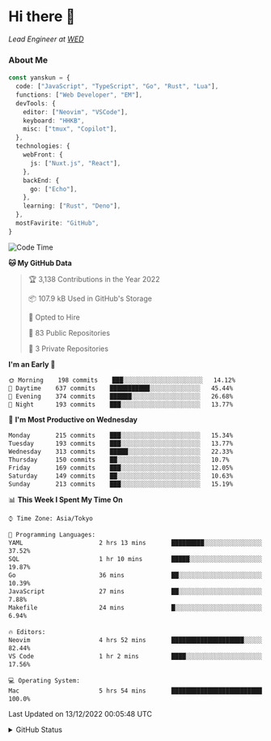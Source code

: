 # Hi there&nbsp;:wave:

_Lead Engineer at [WED](https://github.com/wedinc)_

### About Me

```ts
const yanskun = {
  code: ["JavaScript", "TypeScript", "Go", "Rust", "Lua"],
  functions: ["Web Developer", "EM"],
  devTools: {
    editor: ["Neovim", "VSCode"],
    keyboard: "HHKB",
    misc: ["tmux", "Copilot"],
  },
  technologies: {
    webFront: {
      js: ["Nuxt.js", "React"],
    },
    backEnd: {
      go: ["Echo"],
    },
    learning: ["Rust", "Deno"],
  },
  mostFavirite: "GitHub",
}
```

<!--START_SECTION:waka-->
![Code Time](http://img.shields.io/badge/Code%20Time-12%20hrs%2023%20mins-blue)

**🐱 My GitHub Data** 

> 🏆 3,138 Contributions in the Year 2022
 > 
> 📦 107.9 kB Used in GitHub's Storage 
 > 
> 💼 Opted to Hire
 > 
> 📜 83 Public Repositories 
 > 
> 🔑 3 Private Repositories  
 > 
**I'm an Early 🐤** 

```text
🌞 Morning    198 commits    ███░░░░░░░░░░░░░░░░░░░░░░   14.12% 
🌆 Daytime    637 commits    ███████████░░░░░░░░░░░░░░   45.44% 
🌃 Evening    374 commits    ██████░░░░░░░░░░░░░░░░░░░   26.68% 
🌙 Night      193 commits    ███░░░░░░░░░░░░░░░░░░░░░░   13.77%

```
📅 **I'm Most Productive on Wednesday** 

```text
Monday       215 commits    ███░░░░░░░░░░░░░░░░░░░░░░   15.34% 
Tuesday      193 commits    ███░░░░░░░░░░░░░░░░░░░░░░   13.77% 
Wednesday    313 commits    █████░░░░░░░░░░░░░░░░░░░░   22.33% 
Thursday     150 commits    ██░░░░░░░░░░░░░░░░░░░░░░░   10.7% 
Friday       169 commits    ███░░░░░░░░░░░░░░░░░░░░░░   12.05% 
Saturday     149 commits    ██░░░░░░░░░░░░░░░░░░░░░░░   10.63% 
Sunday       213 commits    ███░░░░░░░░░░░░░░░░░░░░░░   15.19%

```


📊 **This Week I Spent My Time On** 

```text
⌚︎ Time Zone: Asia/Tokyo

💬 Programming Languages: 
YAML                     2 hrs 13 mins       █████████░░░░░░░░░░░░░░░░   37.52% 
SQL                      1 hr 10 mins        █████░░░░░░░░░░░░░░░░░░░░   19.87% 
Go                       36 mins             ██░░░░░░░░░░░░░░░░░░░░░░░   10.39% 
JavaScript               27 mins             ██░░░░░░░░░░░░░░░░░░░░░░░   7.88% 
Makefile                 24 mins             █░░░░░░░░░░░░░░░░░░░░░░░░   6.94%

🔥 Editors: 
Neovim                   4 hrs 52 mins       ████████████████████░░░░░   82.44% 
VS Code                  1 hr 2 mins         ████░░░░░░░░░░░░░░░░░░░░░   17.56%

💻 Operating System: 
Mac                      5 hrs 54 mins       █████████████████████████   100.0%

```


 Last Updated on 13/12/2022 00:05:48 UTC
<!--END_SECTION:waka-->

<details>
<summary>GitHub Status</summary>
<picture>
  <source media="(prefers-color-scheme: dark)" srcset="https://raw.githubusercontent.com/yanskun/yanskun/master/profile-summary-card-output/nord_dark/0-profile-details.svg">
 <img src="https://raw.githubusercontent.com/yanskun/yanskun/master/profile-summary-card-output/default/0-profile-details.svg">
</picture>
<br>
<picture>
  <source media="(prefers-color-scheme: dark)" srcset="https://raw.githubusercontent.com/yanskun/yanskun/master/profile-summary-card-output/nord_dark/1-repos-per-language.svg">
 <img src="https://raw.githubusercontent.com/yanskun/yanskun/master/profile-summary-card-output/default/1-repos-per-language.svg">
</picture>
<picture>
  <source media="(prefers-color-scheme: dark)" srcset="https://raw.githubusercontent.com/yanskun/yanskun/master/profile-summary-card-output/nord_dark/2-most-commit-language.svg">
 <img src="https://raw.githubusercontent.com/yanskun/yanskun/master/profile-summary-card-output/default/2-most-commit-language.svg">
</picture>
<br>
<picture>
  <source media="(prefers-color-scheme: dark)" srcset="https://raw.githubusercontent.com/yanskun/yanskun/master/profile-summary-card-output/nord_dark/3-stats.svg">
 <img src="https://raw.githubusercontent.com/yanskun/yanskun/master/profile-summary-card-output/default/3-stats.svg">
</picture>
<picture>
  <source media="(prefers-color-scheme: dark)" srcset="https://raw.githubusercontent.com/yanskun/yanskun/master/profile-summary-card-output/nord_dark/4-productive-time.svg">
 <img src="https://raw.githubusercontent.com/yanskun/yanskun/master/profile-summary-card-output/default/4-productive-time.svg">
</picture>
</details>

